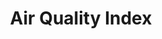 ---
title: Air Quality Index
headline:
  img: https://caltech-prod.s3.amazonaws.com/main/images/2021-Campus-Aerials-00513-WE.336e18bc.fill-1600x810-c100.jpg
  alt: "Aerial view of Caltech campus."
  link: ""
  title: "Fifty Years of Clearing the Skies"
useful-links:
  - link: https://www.epa.gov/ground-level-ozone-pollution
    title: About Ozone (O~3~) Pollution
  - link: https://www.epa.gov/pm-pollution
    title: About PM (PM2.5; PM10) Pollution
  - link: https://www.epa.gov/co-pollution/basic-information-about-carbon-monoxide-co-outdoor-air-pollution
    title: About Carbon Monoxide (CO) Pollution
  - link: https://www.epa.gov/no2-pollution
    title: About Nitrogen Dioxide (NO~2~) Pollution
  - link: how-is-aqi-defined-here.html
    title: How is AQI Defined Here?
pollutants: 
  - title: OZONE
    name: OZONE
    formula: O3
    unit: ppbv
    conditions:
      moderate: Unusually sensitive people should consider reducing prolonged or heavy outdoor exertion.
      unhealthy-for-sensitive-groups: People with lung disease (such as asthma), children, older adults, people who are active outdoors (including outdoor workers), people with certain genetic variants, and people with diets limited in certain nutrients should reduce prolonged or heavy outdoor exertion.
      unhealthy: People with lung disease (such as asthma), children, older adults, people who are active outdoors (including outdoor workers), people with certain genetic variants, and people with diets limited in certain nutrients should avoid prolonged or heavy outdoor exertion; everyone else should reduce prolonged or heavy outdoor exertion.
      very-unhealthy: People with lung disease (such as asthma), children, older adults, people who are active outdoors (including outdoor workers), people with certain genetic variants, and people with diets limited in certain nutrients should avoid all outdoor exertion; everyone else should reduce outdoor exertion.
      hazardous: Everyone should avoid all outdoor exertion.
  - title: PM~2.5~
    name: PM2.5
    formula: PM2.5
    unit: μg/m³
    conditions:
      moderate: Unusually sensitive people should consider reducing prolonged or heavy exertion.
      unhealthy-for-sensitive-groups: People with heart or lung disease, older adults, children, and people of lower socioeconomic status should reduce prolonged or heavy exertion.
      unhealthy: People with heart or lung disease, older adults, children, and people of lower socioeconomic status should avoid prolonged or heavy exertion; everyone else should reduce prolonged or heavy exertion.
      very-unhealthy: People with heart or lung disease, older adults, children, and people of lower socioeconomic status should avoid all physical activity outdoors. Everyone else should avoid prolonged or heavy exertion.
      hazardous: Everyone should avoid all physical activity outdoors; people with heart or lung disease, older adults, children, and people of lower socioeconomic status should remain indoors and keep activity levels low.
  - title: PM~10~
    name: PM10
    formula: PM10
    unit: μg/m³
    conditions:
      moderate: Unusually sensitive people should consider reducing prolonged or heavy exertion.
      unhealthy-for-sensitive-groups: People with heart or lung disease, older adults, children, and people of lower socioeconomic status should reduce prolonged or heavy exertion.
      unhealthy: People with heart or lung disease, older adults, children, and people of lower socioeconomic status should avoid prolonged or heavy exertion; everyone else should reduce prolonged or heavy exertion.
      very-unhealthy: People with heart or lung disease, older adults, children, and people of lower socioeconomic status should avoid all physical activity outdoors. Everyone else should avoid prolonged or heavy exertion.
      hazardous: Everyone should avoid all physical activity outdoors; people with heart or lung disease, older adults, children, and people of lower socioeconomic status should remain indoors and keep activity levels low.
  - title: CO
    name: CO
    formula: CO
    unit: ppbv
    conditions:
      unhealthy-for-sensitive-groups: People with heart disease, such as angina, should limit heavy exertion and avoid sources of CO, such as heavy traffic.
      unhealthy: People with heart disease, such as angina, should limit Moderate exertion and avoid sources of CO, such as heavy traffic.
      very-unhealthy: People with heart disease, such as angina, should avoid exertion and sources of CO, such as heavy traffic.
      hazardous: People with heart disease, such as angina, should avoid exertion and sources of CO, such as heavy traffic; everyone else should limit heavy exertion.
  - title: NO~2~
    name: NO2
    formula: NO2
    unit: ppbv
    conditions:
      moderate: Unusually sensitive individuals should consider limiting prolonged exertion especially near busy roads.
      unhealthy-for-sensitive-groups: People with asthma, children and older adults should limit prolonged exertion especially near busy roads.
      unhealthy: People with asthma, children and older adults should avoid prolonged exertion near roadways; everyone else should limit prolonged exertion especially near busy roads.
      very-unhealthy: People with asthma, children and older adults should avoid all outdoor exertion; everyone else should avoid prolonged exertion especially near busy roads.
      hazardous: People with asthma, children and older adults should remain indoors; everyone else should avoid all outdoor exertion.
---